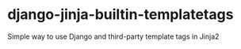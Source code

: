 # django-jinja-builtin-templatetags
Simple way to use Django and third-party template tags in Jinja2

